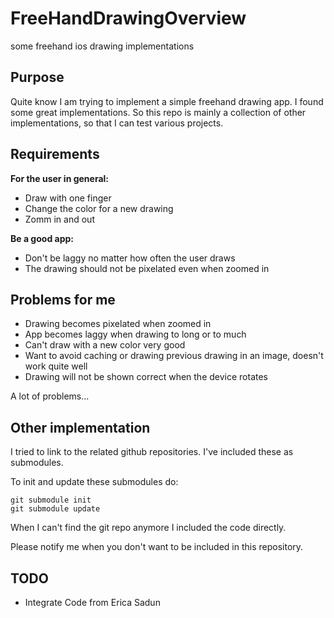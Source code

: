 FreeHandDrawingOverview
=======================

some freehand ios drawing implementations



## Purpose

Quite know I am trying to implement a simple freehand drawing app. I found some great implementations. So this repo is mainly a collection of other implementations, so that I can test various projects. 


## Requirements

**For the user in general:**

 * Draw with one finger
 * Change the color for a new drawing
 * Zomm in and out
 
**Be a good app:**

* Don't be laggy no matter how often the user draws
* The drawing should not be pixelated even when zoomed in


## Problems for me

* Drawing becomes pixelated when zoomed in
* App becomes laggy when drawing to long or to much
* Can't draw with a new color very good
* Want to avoid caching or drawing previous drawing in an image, doesn't work quite well
* Drawing will not be shown correct when the device rotates

A lot of problems...


## Other implementation

I tried to link to the related github repositories. I've included these as submodules.

To init and update these submodules do:

    git submodule init
    git submodule update
    
When I can't find the git repo anymore I included the code directly.

Please notify me when you don't want to be included in this repository.


## TODO

* Integrate Code from Erica Sadun
